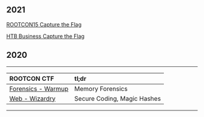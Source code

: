 ## 2021
[ROOTCON15 Capture the Flag](/content/2021_CTF/RC15/rootcon15ctf.md)

[HTB Business Capture the Flag](/content/2021_CTF/HTB/htb_business.md)

## 2020

* * *
| ROOTCON CTF                                                 | tl;dr         | 
|:-------------------------------------------------------------|:--------------|
| [Forensics - Warmup](/content/2020_CTF/RC14/warmup.md) | Memory Forensics | 
| [Web - Wizardry](/content/2020_CTF/RC14/wizardry.md)       | Secure Coding, Magic Hashes        |
* * *